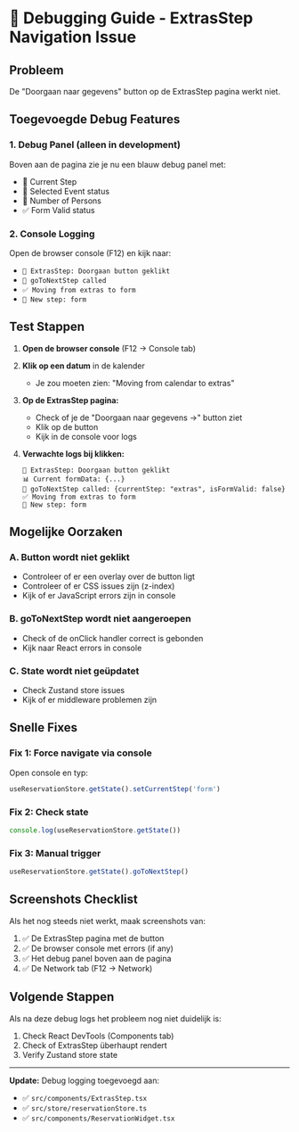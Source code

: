 # 🐛 Debugging Guide - ExtrasStep Navigation Issue

## Probleem
De "Doorgaan naar gegevens" button op de ExtrasStep pagina werkt niet.

## Toegevoegde Debug Features

### 1. Debug Panel (alleen in development)
Boven aan de pagina zie je nu een blauw debug panel met:
- 📍 Current Step
- 🎫 Selected Event status
- 👥 Number of Persons
- ✅ Form Valid status

### 2. Console Logging
Open de browser console (F12) en kijk naar:
- `🔄 ExtrasStep: Doorgaan button geklikt`
- `🚀 goToNextStep called`
- `✅ Moving from extras to form`
- `📍 New step: form`

## Test Stappen

1. **Open de browser console** (F12 → Console tab)

2. **Klik op een datum** in de kalender
   - Je zou moeten zien: "Moving from calendar to extras"

3. **Op de ExtrasStep pagina:**
   - Check of je de "Doorgaan naar gegevens →" button ziet
   - Klik op de button
   - Kijk in de console voor logs

4. **Verwachte logs bij klikken:**
   ```
   🔄 ExtrasStep: Doorgaan button geklikt
   📊 Current formData: {...}
   🚀 goToNextStep called: {currentStep: "extras", isFormValid: false}
   ✅ Moving from extras to form
   📍 New step: form
   ```

## Mogelijke Oorzaken

### A. Button wordt niet geklikt
- Controleer of er een overlay over de button ligt
- Controleer of er CSS issues zijn (z-index)
- Kijk of er JavaScript errors zijn in console

### B. goToNextStep wordt niet aangeroepen
- Check of de onClick handler correct is gebonden
- Kijk naar React errors in console

### C. State wordt niet geüpdatet
- Check Zustand store issues
- Kijk of er middleware problemen zijn

## Snelle Fixes

### Fix 1: Force navigate via console
Open console en typ:
```javascript
useReservationStore.getState().setCurrentStep('form')
```

### Fix 2: Check state
```javascript
console.log(useReservationStore.getState())
```

### Fix 3: Manual trigger
```javascript
useReservationStore.getState().goToNextStep()
```

## Screenshots Checklist

Als het nog steeds niet werkt, maak screenshots van:
1. ✅ De ExtrasStep pagina met de button
2. ✅ De browser console met errors (if any)
3. ✅ Het debug panel boven aan de pagina
4. ✅ De Network tab (F12 → Network)

## Volgende Stappen

Als na deze debug logs het probleem nog niet duidelijk is:
1. Check React DevTools (Components tab)
2. Check of ExtrasStep überhaupt rendert
3. Verify Zustand store state

---

**Update:** Debug logging toegevoegd aan:
- ✅ `src/components/ExtrasStep.tsx`
- ✅ `src/store/reservationStore.ts`
- ✅ `src/components/ReservationWidget.tsx`

